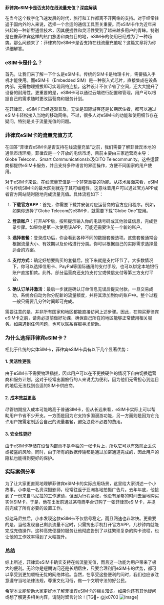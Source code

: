 **菲律宾eSIM卡是否支持在线流量充值？深度解读**

在当今这个数字化飞速发展的时代，旅行和工作都离不开网络的支持。对于经常往返于国内外的人来说，选择一个合适的通信工具至关重要。而eSIM卡作为近年来兴起的一种新型通信技术，因其便捷性和灵活性受到了越来越多用户的青睐。特别是在像菲律宾这样的热门旅游和商务目的地，eSIM卡的使用已经成为了一种趋势。那么问题来了：菲律宾的eSIM卡是否支持在线流量充值呢？这篇文章将为你详细解答。

### eSIM卡是什么？

首先，让我们来了解一下什么是eSIM卡。传统的SIM卡是物理卡片，需要插入手机才能使用。而eSIM卡（Embedded SIM）是一种嵌入式芯片，直接集成在设备内部，无需物理插拔即可实现网络连接。这种设计不仅节省了空间，还大大提升了设备的耐用性。更重要的是，eSIM卡可以通过云端进行配置和管理，用户可以根据自己的需求随时更改运营商和服务计划。

在菲律宾，eSIM卡已经逐渐普及。无论是国际游客还是长期居住者，都可以通过eSIM卡轻松接入当地的移动网络。不过，很多人对eSIM卡的功能和使用细节存在疑问，特别是关于流量充值的问题。

### 菲律宾eSIM卡的流量充值方式

在回答“菲律宾eSIM卡是否支持在线流量充值”之前，我们需要了解菲律宾本地的通信市场环境。菲律宾是一个开放的电信市场，目前主要由三家运营商主导：Globe Telecom、Smart Communications以及DITO Telecommunity。这些运营商都提供eSIM卡服务，并且支持多种语言的界面操作，方便不同国家的用户使用。

对于eSIM卡来说，在线流量充值是一个非常重要的功能。从技术层面来看，eSIM卡与传统SIM卡的最大区别就在于其可编程性。这意味着用户可以通过官方APP或者官方网站随时随地完成流量充值。具体流程如下：

1. **下载官方APP**：首先，你需要下载并安装对应运营商的官方应用程序。例如，如果你选择了Globe Telecom的eSIM卡，就需要下载“Globe One”应用。
   
2. **登录账户**：打开APP后，按照提示输入你的电话号码或其他验证信息，完成登录步骤。如果你是第一次使用该APP，可能还需要注册一个新的账户。

3. **选择套餐**：登录成功后，你会看到各种不同的数据套餐选项。这些套餐通常会根据流量大小、有效期以及价格进行分类。你可以根据自己的实际需求选择最适合的方案。

4. **支付方式**：确定好想要购买的套餐后，接下来就是支付环节了。大多数情况下，你可以选择信用卡、PayPal等国际通用的支付手段，也可以绑定本地银行账户直接扣款。此外，部分运营商还支持支付宝或微信支付等第三方支付平台。

5. **确认订单并激活**：最后一步就是确认订单信息无误后提交付款。一旦交易成功，系统会自动为你分配新的流量额度，并将其添加到你的账户中。整个过程一般只需要几分钟时间即可完成。

需要注意的是，并非所有国家和地区都能直接访问上述步骤。因此，在购买菲律宾eSIM卡之前，请务必提前做好功课，确保自己所在的地区能够正常使用相关服务。如果遇到任何问题，也可以联系客服寻求帮助。

### 为什么选择菲律宾eSIM卡？

相比于传统的实体SIM卡，菲律宾eSIM卡具有以下几个显著优势：

#### 1. 灵活性更强
由于eSIM卡不需要物理插拔，因此用户可以在不更换硬件的情况下自由切换运营商和服务计划。这对于经常出国旅行的人来说尤为便利，因为他们无需担心到达目的地后无法找到合适的SIM卡供应商。

#### 2. 成本效益更高
尽管初期投入成本可能略高于普通SIM卡，但从长远来看，eSIM卡实际上可以帮助用户节省不少开支。一方面是因为它支持多国漫游功能，另一方面则是因为它允许用户按需定制适合自己的流量套餐，避免浪费不必要的费用。

#### 3. 安全性更好
由于eSIM卡存储在设备内部而不是单独的一张卡片上，所以它可以有效防止丢失或被盗的风险。同时，由于所有的数据传输都是通过加密通道完成的，因此用户的隐私也能得到更好的保护。

### 实际案例分享

为了让大家更直观地理解菲律宾eSIM卡的实际应用场景，这里给大家讲述一个小故事。小李是一名资深摄影师，经常往返于亚洲各地拍摄广告片。去年年底，他接到了一份来自马尼拉的工作邀请，但因为行程紧张，他没有足够的时间去当地购买实体SIM卡。于是，他在出发前通过某电商平台订购了一张菲律宾eSIM卡，并提前完成了所有必要的设置工作。

抵达马尼拉后，小李发现这款eSIM卡不仅信号稳定，而且网速也非常快。更重要的是，当他发现自己剩余流量不足时，只需掏出手机打开官方APP，几秒钟内就能完成充值操作。这种高效便捷的服务让他彻底告别了以往繁琐复杂的购卡流程，也让他的工作效率得到了大幅提升。

### 总结

综上所述，菲律宾eSIM卡确实支持在线流量充值，而且这一功能为用户带来了极大的便利。无论你是短期访问还是长期居住，只要合理利用eSIM卡的优势，都可以享受到更加顺畅无忧的网络体验。当然，在享受这些便利的同时，我们也应该注意遵守当地法律法规，尊重文化习俗，做一个文明守法的好公民。

希望本文能帮助大家更好地了解菲律宾eSIM卡的相关知识。如果你还有其他疑问或想了解更多相关内容，请随时留言讨论！[TG💪+ @jx0703 ![Image](https://github.com/user-attachments/assets/dbca1d08-cadb-493c-b0ec-ad6f7a83f270)]